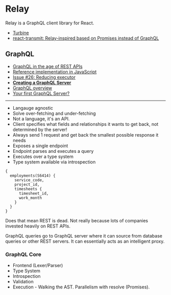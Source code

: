 # Relay

Relay is a GraphQL client library for React.

* [Turbine](https://medium.com/chute-engineering/turbine-a1f55d4b7d91)
* [react-transmit: Relay-inspired based on Promises instead of GraphQL](https://github.com/RickWong/react-transmit)

## GraphQL

* [GraphQL in the age of REST APIs](https://medium.com/chute-engineering/graphql-in-the-age-of-rest-apis-b10f2bf09bba)
* [Reference implementation in JavaScript](https://github.com/graphql/graphql-js)
* [Issue #26: Reducing executor](https://github.com/graphql/graphql-js/issues/26)
* [**Creating a GraphQL Server**](https://www.youtube.com/watch?v=gY48GW87Feo)
* [GraphQL overview](https://blog.risingstack.com/graphql-overview-getting-started-with-graphql-and-nodejs/)
* [Your first GraphQL Server?](https://medium.com/@clayallsopp/your-first-graphql-server-3c766ab4f0a2)

---

* Langauge agnostic
* Solve over-fetching and under-fetching
* Not a language, it's an API.
* Client specifies what fields and relationships it wants to get back, not determined by the server!
* Always send 1 request and get back the smallest possible response it needs
* Exposes a single endpoint
* Endpoint parses and executes a query
* Executes over a type system
* Type system available via introspection

```
{
  employments(S6414) {
    service_code,
    project_id,
    timesheets {
      timesheet_id,
      work_month    }  }}
```

Does that mean REST is dead. Not really because lots of companies invested heavily on REST APIs.

GraphQL queries go to GraphQL server where it can source from database queries or other REST servers. It can essentially acts as an intelligent proxy.

### GraphQL Core

* Frontend (Lexer/Parser)
* Type System
* Introspection
* Validation
* Execution - Walking the AST. Parallelism with resolve (Promises).

